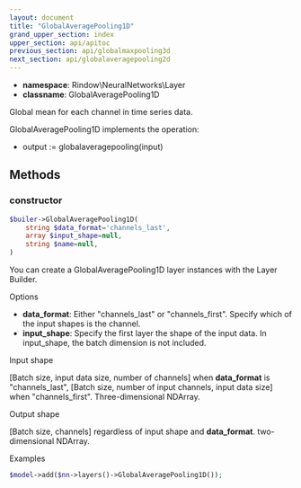 ```yaml
---
layout: document
title: "GlobalAveragePooling1D"
grand_upper_section: index
upper_section: api/apitoc
previous_section: api/globalmaxpooling3d
next_section: api/globalaveragepooling2d
---
```


- **namespace**: Rindow\NeuralNetworks\Layer
- **classname**: GlobalAveragePooling1D

Global mean for each channel in time series data.

GlobalAveragePooling1D implements the operation:

- output := globalaveragepooling(input)


Methods
-------

### constructor
```php
$builer->GlobalAveragePooling1D(
    string $data_format='channels_last',
    array $input_shape=null,
    string $name=null,
)
```
You can create a GlobalAveragePooling1D layer instances with the Layer Builder.

Options

- **data_format**: Either "channels_last" or "channels_first". Specify which of the input shapes is the channel.
- **input_shape**: Specify the first layer the shape of the input data. In input_shape, the batch dimension is not included.

Input shape

[Batch size, input data size, number of channels] when **data_format** is "channels_last", [Batch size, number of input channels, input data size] when "channels_first".
 Three-dimensional NDArray.


Output shape

[Batch size, channels] regardless of input shape and **data_format**.
 two-dimensional NDArray.

Examples

```php
$model->add($nn->layers()->GlobalAveragePooling1D());
```
